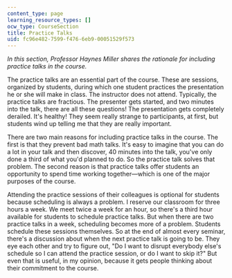```yaml
---
content_type: page
learning_resource_types: []
ocw_type: CourseSection
title: Practice Talks
uid: fc96e482-7599-f476-6eb9-00051529f573
---
```


_In this section, Professor Haynes Miller shares the rationale for including practice talks in the course._

The practice talks are an essential part of the course. These are sessions, organized by students, during which one student practices the presentation he or she will make in class. The instructor does not attend. Typically, the practice talks are fractious. The presenter gets started, and two minutes into the talk, there are all these questions! The presentation gets completely derailed. It's healthy! They seem really strange to participants, at first, but students wind up telling me that they are really important.

There are two main reasons for including practice talks in the course. The first is that they prevent bad math talks. It's easy to imagine that you can do a lot in your talk and then discover, 40 minutes into the talk, you've only done a third of what you'd planned to do. So the practice talk solves that problem. The second reason is that practice talks offer students an opportunity to spend time working together—which is one of the major purposes of the course.

Attending the practice sessions of their colleagues is optional for students because scheduling is always a problem. I reserve our classroom for three hours a week. We meet twice a week for an hour, so there's a third hour available for students to schedule practice talks. But when there are two practice talks in a week, scheduling becomes more of a problem. Students schedule these sessions themselves. So at the end of almost every seminar, there's a discussion about when the next practice talk is going to be. They eye each other and try to figure out, "Do I want to disrupt everybody else's schedule so I can attend the practice session, or do I want to skip it?" But even that is useful, in my opinion, because it gets people thinking about their commitment to the course.